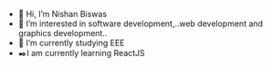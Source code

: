 - 👋 Hi, I’m Nishan Biswas
- 👀 I’m interested in software development,..web development and graphics development..
- 🌱 I’m currently studying EEE
- ✒️I am currently learning ReactJS


<!---
zender651/zender651 is a ✨ special ✨ repository because its `README.md` (this file) appears on your GitHub profile.
You can click the Preview link to take a look at your changes.
--->
